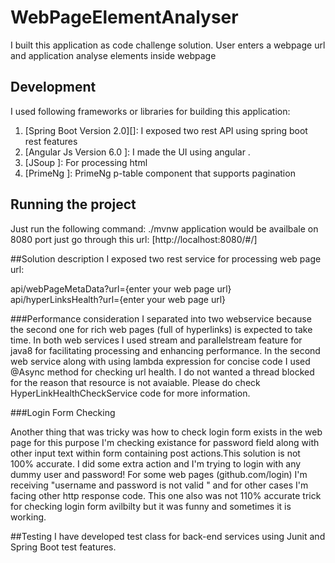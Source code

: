 # WebPageElementAnalyser
I built this application as code challenge solution. User enters a webpage url and application analyse elements inside webpage
## Development

I used following frameworks or libraries for building this application:

1. [Spring Boot Version 2.0][]: I exposed two rest API using spring boot rest features
2. [Angular Js Version 6.0 ]: I made the UI using angular .
3. [JSoup ]: For processing html
4. [PrimeNg ]: PrimeNg p-table component that supports pagination


 ## Running the project  
Just run the following command:
    ./mvnw
 application would be availbale on 8080 port just go through this url: [http://localhost:8080/#/]

##Solution description
  I exposed two rest service for processing web page url:
   
 api/webPageMetaData?url={enter your web page url}
 api/hyperLinksHealth?url={enter your web page url}
 
 ###Performance consideration
 I separated into two webservice because the second one for rich web pages (full of hyperlinks)
 is expected to take time.
 In both web services I used stream and parallelstream feature for java8 for facilitating processing and
 enhancing performance. In the second web service along with using lambda expression for concise code I used 
 @Async method for checking url health. I do not wanted a thread blocked for the reason that resource is not avaiable.
 Please do check HyperLinkHealthCheckService code for more information.
 
 
  ###Login Form Checking
 
 Another thing that was tricky was how to check login form exists in the web page for this purpose I'm checking existance
 for password field along with other input text within form containing post actions.This solution is not 100% accurate.
 I did some extra action and I'm trying to login with any dummy user and password! For some web pages (github.com/login) I'm receiving "username and 
 password is not valid " and for other cases I'm facing other http response code. This one also was not 110% accurate trick for 
 checking login form avilbilty but it was funny and sometimes it is working.
 
 ##Testing
   I have developed test class for back-end services using Junit and Spring Boot test features. 
 


